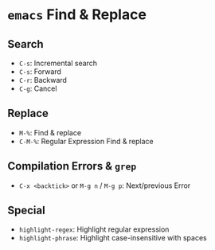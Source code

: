 # `emacs` Find & Replace

## Search

- `C-s`: Incremental search
- `C-s`: Forward
- `C-r`: Backward
- `C-g`: Cancel

## Replace

- `M-%`: Find & replace
- `C-M-%`: Regular Expression Find & replace

## Compilation Errors & `grep`

- `C-x <backtick>` or `M-g n` / `M-g p`: Next/previous Error

## Special

- `highlight-regex`: Highlight regular expression
- `highlight-phrase`: Highlight case-insensitive with spaces
